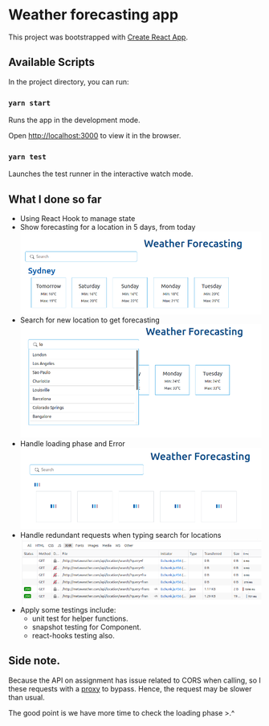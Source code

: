 
# Weather forecasting app 

  

This project was bootstrapped with [Create React App](https://github.com/facebook/create-react-app).

  

## Available Scripts

  
In the project directory, you can run:

  

### `yarn start`

  

Runs the app in the development mode.

Open [http://localhost:3000](http://localhost:3000) to view it in the browser.

  

### `yarn test`


Launches the test runner in the interactive watch mode.


## What I done so far
- Using React Hook to manage state
- Show forecasting for a location in 5 days, from today ![alt defaultView](./defaultView.png)
- Search for new location to get forecasting ![alt defaultView](searchView.png)
- Handle loading phase and Error ![alt defaultView](loadingView.png) 
- Handle redundant requests when typing search for locations ![alt defaultView](redundantRequest.png) 
- Apply some testings include: 
	- unit test for helper functions.
	- snapshot testing for Component.
	- react-hooks testing also.

##  Side note.
 Because the API on assignment has issue related to CORS when calling, so I these requests with a [proxy](https://gist.github.com/jesperorb/6ca596217c8dfba237744966c2b5ab1e) to bypass. Hence, the request may be slower than usual. 
 
 The good point is we have more time to check the loading phase >.^

